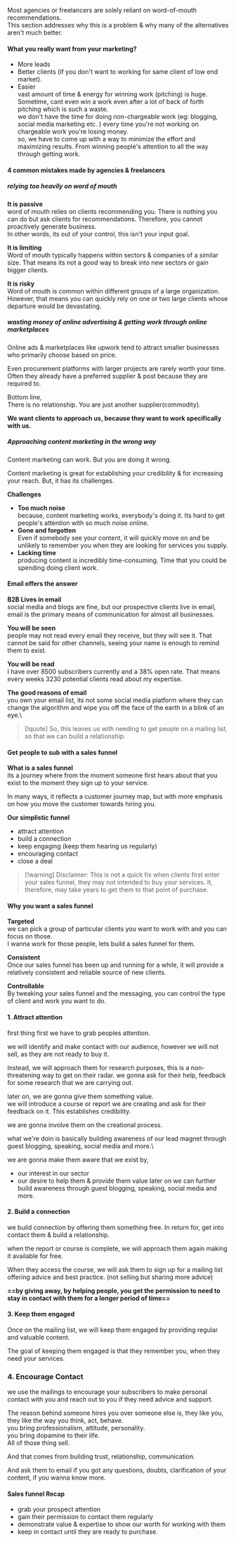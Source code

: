 
Most agencies or freelancers are solely reliant on word-of-mouth recommendations.\
This section addresses why this is a problem & why many of the alternatives aren't much better.

#### What you really want from your marketing?
- More leads 
- Better clients (if you don't want to working for same client of low end market).
- Easier\
	vast amount of time & energy for winning work (pitching) is huge. Sometime, cant even win a work even after a lot of back of forth pitching which is such a waste.\
	we don't have the time for doing non-chargeable work (eg: blogging, social media marketing etc. ) every time you're not working on chargeable work you're losing money.\
	so, we have to come up with a way to minimize the effort and maximizing results. From winning people's attention to all the way through getting work.

#### 4 common mistakes made by agencies & freelancers

##### relying too heavily on word of mouth

**It is passive**\
word of mouth relies on clients recommending you. There is nothing you can do but ask clients for recommendations. Therefore, you cannot proactively generate business.\
In other words, its out of your control, this isn't your input goal.

**It is limiting**\
Word of mouth typically happens within sectors & companies of a similar size. That means its not a good way to break into new sectors or gain bigger clients.

**It is risky**\
Word of mouth is common within different groups of a large organization. However, that means you can quickly rely on one or two large clients whose departure would be devastating.

##### wasting money of online advertising & getting work through online marketplaces

Online ads & marketplaces like upwork tend to attract smaller businesses who primarily choose based on price.

Even procurement platforms with larger projects are rarely worth your time. Often they already have a preferred supplier & post because they are required to.

Bottom line,\
There is no relationship. You are just another supplier(commodity).

**We want clients to approach us, because they want to work specifically with us.**


##### Approaching content marketing in the wrong way

Content marketing can work. But you are doing it wrong.

Content marketing is great for establishing your credibility & for increasing your reach. But, it has its challenges.

**Challenges**
- **Too much noise**\
	because, content marketing works, everybody's doing it. Its hard to get people's attention with so much noise online.
- **Gone and forgotten**\
	Even if somebody see your content, it will quickly move on and be unlikely to remember you when they are looking for services you supply.
- **Lacking time**\
	producing content is incredibly time-consuming. Time that you could be spending doing client work.

####  Email offers the answer


**B2B Lives in email**\
social media and blogs are fine, but our prospective clients live in email, email is the primary means of communication for almost all businesses.

**You will be seen**\
people may not read every email they receive, but they will see it. That cannot be said for other channels, seeing your name is enough to remind them to exist.

**You will be read**\
I have over 8500 subscribers currently and a 38% open rate. That means every weeks 3230 potential clients read about my expertise.

**The good reasons of email**\
you own your email list, its not some social media platform where they can change the algorithm and wipe you off the face of the earth in a blink of an eye.\


> [!quote] So, this leaves us with needing to get people on a mailing list, so that we can build a relationship.

#### Get people to sub with a sales funnel


**What is a sales funnel**\
its a journey where from the moment someone first hears about that you exist to the moment they sign up to your service.

In many ways, it reflects a customer journey map, but with more emphasis on how you move the customer towards hiring you.


**Our simplistic funnel**
- attract attention
- build a connection
- keep engaging (keep them hearing us regularly)
- encouraging contact 
- close a deal


> [!warning] Disclaimer: This is not a quick fix 
> when clients first enter your sales funnel, they may not intended to buy your services. It, therefore, may take years to get them to that point of purchase.


#### Why you want a sales funnel

**Targeted**\
we can pick a group of particular clients you want to work with and you can focus on those.\
I wanna work for those people, lets build a sales funnel for them.

**Consistent**\
Once our sales funnel has been up and running for a while, it will provide a relatively consistent and reliable source of new clients.

**Controllable**\
By tweaking your sales funnel and the messaging, you can control the type of client and work you want to do.

#### 1. Attract attention

first thing first we have to grab peoples attention.

we will identify and make contact with our audience, however we will not sell, as they are not ready to buy it.

Instead, we will approach them for research purposes, this is a non-threatening way to get on their radar. we gonna ask for their help, feedback for some research that we are carrying out.

later on, we are gonna give them something value.\
we will introduce a course or report we are creating and ask for their feedback on it. This establishes credibility.

we are gonna involve them on the creational process. 

what we're doin is basically building awareness of our lead magnet through guest blogging, speaking, social media and more.\

we are gonna make them aware that we exist by,
- our interest in our sector
- our desire to help them & provide them value
later on we can further build awareness through guest blogging, speaking, social media and more.

#### 2. Build a connection 

we build connection by offering them something free. In return for, get into contact them & build a relationship.

when the report or course is complete, we will approach them again 
making it available for free. 

When they access the course, we will ask them to sign up for a mailing list offering advice and best practice. (not selling but sharing more advice)

**==by giving away, by helping people, you get the permission to need to stay in contact with them for a longer period of time==**


#### 3. Keep them engaged

Once on the mailing list, we will keep them engaged by providing regular and valuable content.

The goal of keeping them engaged is that they remember you, when they need your services.

### 4. Encourage Contact

we use the mailings to encourage your subscribers to make personal contact with you and reach out to you if they need advice and support.

The reason behind someone hires you over someone else is,
they like you, they like the way you think, act, behave.\
you bring professionalism, attitude, personality. \
you bring dopamine to their life.\
All of those thing sell.

And that comes from building trust, relationship, communication.

And ask them to email if you got any questions, doubts, clarification of your content, if you wanna know more.

#### Sales funnel Recap

- grab your prospect attention
- gain their permission to contact them regularly
- demonstrate value & expertise to show our worth for working with them
- keep in contact until they are ready to purchase.









